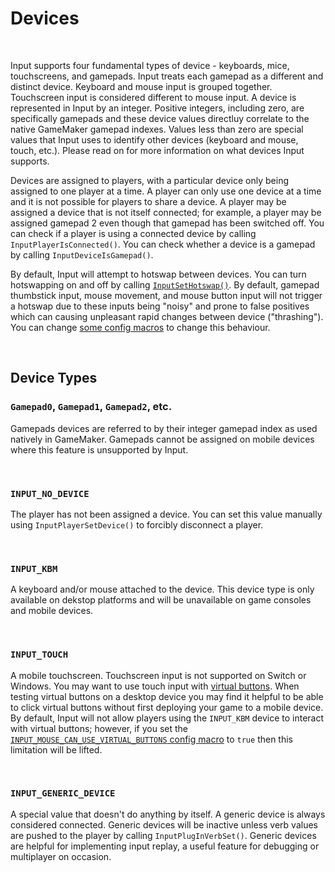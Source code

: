 # Devices

&nbsp;

Input supports four fundamental types of device - keyboards, mice, touchscreens, and gamepads. Input treats each gamepad as a different and distinct device. Keyboard and mouse input is grouped together. Touchscreen input is considered different to mouse input. A device is represented in Input by an integer. Positive integers, including zero, are specifically gamepads and these device values directluy correlate to the native GameMaker gamepad indexes. Values less than zero are special values that Input uses to identify other devices (keyboard and mouse, touch, etc.). Please read on for more information on what devices Input supports.

Devices are assigned to players, with a particular device only being assigned to one player at a time. A player can only use one device at a time and it is not possible for players to share a device. A player may be assigned a device that is not itself connected; for example, a player may be assigned gamepad 2 even though that gamepad has been switched off. You can check if a player is using a connected device by calling `InputPlayerIsConnected()`. You can check whether a device is a gamepad by calling `InputDeviceIsGamepad()`.

By default, Input will attempt to hotswap between devices. You can turn hotswapping on and off by calling [`InputSetHotswap()`](Functions-(Hotswap)?id=sethotswap). By default, gamepad thumbstick input, mouse movement, and mouse button input will not trigger a hotswap due to these inputs being "noisy" and prone to false positives which can causing unpleasant rapid changes between device ("thrashing"). You can change [some config macros](Config?id=__inputconfig) to change this behaviour.

&nbsp;

## Device Types

### `Gamepad0`, `Gamepad1`, `Gamepad2`, etc.

Gamepads devices are referred to by their integer gamepad index as used natively in GameMaker. Gamepads cannot be assigned on mobile devices where this feature is unsupported by Input.

&nbsp;

### `INPUT_NO_DEVICE`

The player has not been assigned a device. You can set this value manually using `InputPlayerSetDevice()` to forcibly disconnect a player.

&nbsp;

### `INPUT_KBM`

A keyboard and/or mouse attached to the device. This device type is only available on dekstop platforms and will be unavailable on game consoles and mobile devices.

&nbsp;

### `INPUT_TOUCH`

A mobile touchscreen. Touchscreen input is not supported on Switch or Windows. You may want to use touch input with [virtual buttons](Functions-(Virtual-Buttons)). When testing virtual buttons on a desktop device you may find it helpful to be able to click virtual buttons without first deploying your game to a mobile device. By default, Input will not allow players using the `INPUT_KBM` device to interact with virtual buttons; however, if you set the [`INPUT_MOUSE_CAN_USE_VIRTUAL_BUTTONS` config macro](Config?id=input_mouse_can_use_virtual_buttons) to `true` then this limitation will be lifted.

&nbsp;

### `INPUT_GENERIC_DEVICE`

A special value that doesn't do anything by itself. A generic device is always considered connected. Generic devices will be inactive unless verb values are pushed to the player by calling `InputPlugInVerbSet()`. Generic devices are helpful for implementing input replay, a useful feature for debugging or multiplayer on occasion.